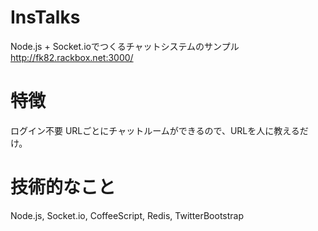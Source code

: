 InsTalks
========

Node.js + Socket.ioでつくるチャットシステムのサンプル
http://fk82.rackbox.net:3000/

特徴
====

ログイン不要
  URLごとにチャットルームができるので、URLを人に教えるだけ。


技術的なこと
============

Node.js, Socket.io, CoffeeScript, Redis, TwitterBootstrap


